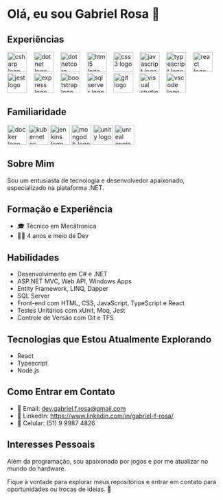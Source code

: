 # Olá, eu sou Gabriel Rosa 👋

## Experiências
<div align="left">
    <img src="https://cdn.jsdelivr.net/gh/devicons/devicon/icons/csharp/csharp-original.svg" height="46" alt="csharp logo"/>
    <img width="8" />    
    <img src="https://cdn.jsdelivr.net/gh/devicons/devicon/icons/dot-net/dot-net-original-wordmark.svg" height="46" alt="dotnet logo"/>
    <img width="8" />
    <img src="https://cdn.jsdelivr.net/gh/devicons/devicon/icons/dotnetcore/dotnetcore-original.svg" height="46" alt="dotnetcore logo"/>
    <img width="8" />
    <img src="https://cdn.jsdelivr.net/gh/devicons/devicon/icons/html5/html5-original.svg" height="46" alt="html5 logo"/>
    <img width="8" />
    <img src="https://cdn.jsdelivr.net/gh/devicons/devicon/icons/css3/css3-original.svg" height="46" alt="css3 logo"/>
    <img width="8" />    
    <img src="https://cdn.jsdelivr.net/gh/devicons/devicon/icons/javascript/javascript-original.svg" height="46" alt="javascript logo"/>
    <img width="8" />        
    <img src="https://cdn.jsdelivr.net/gh/devicons/devicon/icons/typescript/typescript-original.svg" height="46" alt="typescript logo"/>
    <img width="8" />    
    <img src="https://cdn.jsdelivr.net/gh/devicons/devicon/icons/react/react-original-wordmark.svg" height="46" alt="react logo"/>
    <img width="8" />  
    <img src="https://cdn.jsdelivr.net/gh/devicons/devicon/icons/jest/jest-plain.svg" height="46" alt="jest logo"/>
    <img width="8" />        
    <img src="https://cdn.jsdelivr.net/gh/devicons/devicon/icons/express/express-original.svg" height="46" alt="express logo"/>
    <img width="8" />
    <img src="https://cdn.jsdelivr.net/gh/devicons/devicon/icons/bootstrap/bootstrap-original.svg" height="46" alt="bootstrap logo" />
    <img width="8" />    
    <img src="https://cdn.jsdelivr.net/gh/devicons/devicon/icons/microsoftsqlserver/microsoftsqlserver-plain-wordmark.svg" height="46" alt="sqlserver logo"/>
    <img width="8" />    
    <img src="https://cdn.jsdelivr.net/gh/devicons/devicon/icons/git/git-original-wordmark.svg" height="46" alt="git logo"/>
    <img width="8" />      
    <img src="https://cdn.jsdelivr.net/gh/devicons/devicon/icons/visualstudio/visualstudio-plain.svg" height="46" alt="visual studio logo"/>
    <img width="8" />
    <img src="https://cdn.jsdelivr.net/gh/devicons/devicon/icons/vscode/vscode-original-wordmark.svg" height="46" alt="vscode logo"/>
</div>

## Familiaridade
<div align="left">    
    <img src="https://cdn.jsdelivr.net/gh/devicons/devicon/icons/docker/docker-plain-wordmark.svg" height="46" alt="docker logo"/>      
    <img src="https://cdn.jsdelivr.net/gh/devicons/devicon/icons/kubernetes/kubernetes-plain.svg" height="46" alt="kubernetes logo"/>          
    <img src="https://cdn.jsdelivr.net/gh/devicons/devicon/icons/jenkins/jenkins-original.svg" height="46" alt="jenkins logo"/>          
    <img src="https://cdn.jsdelivr.net/gh/devicons/devicon/icons/mongodb/mongodb-original-wordmark.svg" height="46" alt="mongodb logo"/>          
    <img src="https://cdn.jsdelivr.net/gh/devicons/devicon/icons/unity/unity-original.svg" height="46" alt="unity logo"/>     
    <img src="https://cdn.jsdelivr.net/gh/devicons/devicon/icons/unrealengine/unrealengine-original.svg" height="46" alt="unreal engine logo"/>
</div>

## Sobre Mim
Sou um entusiasta de tecnologia e desenvolvedor apaixonado, especializado na plataforma .NET.

## Formação e Experiência
- 🎓 Técnico em Mecâtronica
- 👨‍💻 4 anos e meio de Dev

## Habilidades
- Desenvolvimento em C# e .NET
- ASP.NET MVC, Web API, Windows Apps
- Entity Framework, LINQ, Dapper
- SQL Server
- Front-end com HTML, CSS, JavaScript, TypeScript e React
- Testes Unitários com xUnit, Moq, Jest
- Controle de Versão com Git e TFS

## Tecnologias que Estou Atualmente Explorando
- React
- Typescript
- Node.js

## Como Entrar em Contato
- 📧 Email: dev.gabriel.f.rosa@gmail.com
- 🔗 LinkedIn: https://www.linkedin.com/in/gabriel-f-rosa/
- 📱 Celular: (51) 9 9987 4826

## Interesses Pessoais
Além da programação, sou apaixonado por jogos e por me atualizar no mundo do hardware.

Fique à vontade para explorar meus repositórios e entrar em contato para oportunidades ou trocas de ideias. 🚀
